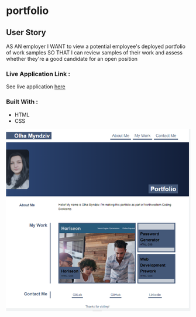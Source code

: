 # portfolio

## User Story
AS AN employer
I WANT to view a potential employee's deployed portfolio of work samples
SO THAT I can review samples of their work and assess whether they're a good candidate for an open position

### Live Application Link :
See live application [here](https://olhamyndziv.github.io/portfolio//)

### Built With : 
- HTML
- CSS

![alt text](assets/images/2.png)